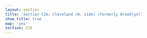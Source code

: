 ```yaml
---
layout: section
title: 'Section C26: Cleveland (W. side) (Formerly Brooklyn)'
show_title: true
map: 'yes'
section: C26
---
```

